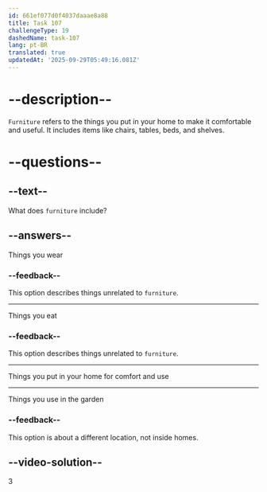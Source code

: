 ```yaml
---
id: 661ef077d0f4037daaae8a88
title: Task 107
challengeType: 19
dashedName: task-107
lang: pt-BR
translated: true
updatedAt: '2025-09-29T05:49:16.081Z'
---
```


# --description--

`Furniture` refers to the things you put in your home to make it comfortable and useful. It includes items like chairs, tables, beds, and shelves.

# --questions--

## --text--

What does `furniture` include?

## --answers--

Things you wear

### --feedback--

This option describes things unrelated to `furniture`.

---

Things you eat

### --feedback--

This option describes things unrelated to `furniture`.

---

Things you put in your home for comfort and use

---

Things you use in the garden

### --feedback--

This option is about a different location, not inside homes.

## --video-solution--

3
